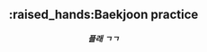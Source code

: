 <div align=center><h2>:raised_hands:Baekjoon practice</h2></div>
<div align=center><h5>플래 ㄱㄱ</h5></div>
